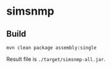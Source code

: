 # simsnmp

## Build

```
mvn clean package assembly:single
```

Result file is ``./target/simsnmp-all.jar``.

